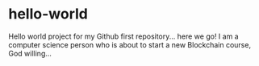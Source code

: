 # hello-world
Hello world project for my Github first repository... here we go!
I am a computer science person who is about to start a new Blockchain course, God willing...

